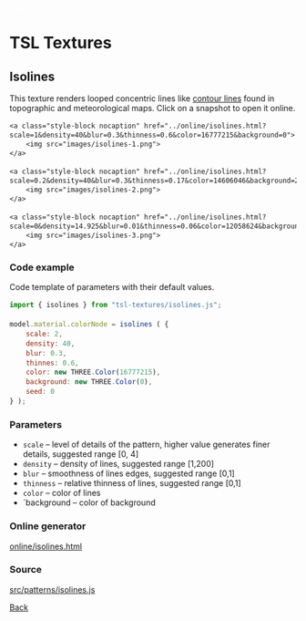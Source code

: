 <img class="logo" src="../assets/logo/logo.png">


# TSL Textures


## Isolines

This texture renders looped concentric lines like
[contour lines](https://en.wikipedia.org/wiki/Contour_line)
found in topographic and meteorological maps. Click on
a snapshot to open it online.

<p class="gallery">

	<a class="style-block nocaption" href="../online/isolines.html?scale=1&density=40&blur=0.3&thinness=0.6&color=16777215&background=0">
		<img src="images/isolines-1.png">
	</a>

	<a class="style-block nocaption" href="../online/isolines.html?scale=0.2&density=40&blur=0.3&thinness=0.17&color=14606046&background=2518686">
		<img src="images/isolines-2.png">
	</a>

	<a class="style-block nocaption" href="../online/isolines.html?scale=0&density=14.925&blur=0.01&thinness=0.06&color=12058624&background=16777215">
		<img src="images/isolines-3.png">
	</a>

</p>


### Code example

Code template of parameters with their default values.

```js
import { isolines } from "tsl-textures/isolines.js";

model.material.colorNode = isolines ( {
	scale: 2,
	density: 40,
	blur: 0.3,
	thinnes: 0.6,
	color: new THREE.Color(16777215),
	background: new THREE.Color(0),
	seed: 0
} );

```


### Parameters

* `scale` &ndash; level of details of the pattern, higher value generates finer details, suggested range [0, 4]
* `density` &ndash; density of lines, suggested range [1,200]
* `blur` &ndash; smoothness of lines edges, suggested range [0,1]
* `thinness` &ndash; relative thinness of lines, suggested range [0,1]
* `color` &ndash; color of lines
* `background &ndash; color of background


### Online generator

[online/isolines.html](../online/isolines.html)


### Source

[src/patterns/isolines.js](https://github.com/boytchev/tsl-textures/blob/main/src/isolines.js)


		
<div class="footnote">
	<a href="#" onclick="window.history.back(); return false;">Back</a>
</div>